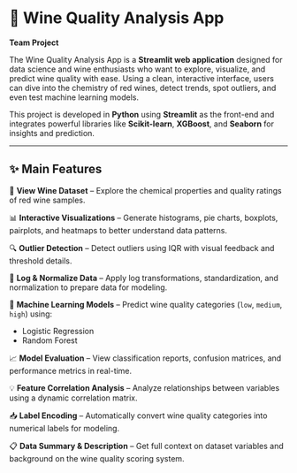 # 🍷 Wine Quality Analysis App

**Team Project**

The Wine Quality Analysis App is a **Streamlit web application** designed for data science and wine enthusiasts who want to explore, visualize, and predict wine quality with ease. Using a clean, interactive interface, users can dive into the chemistry of red wines, detect trends, spot outliers, and even test machine learning models.

This project is developed in **Python** using **Streamlit** as the front-end and integrates powerful libraries like **Scikit-learn**, **XGBoost**, and **Seaborn** for insights and prediction.

---

## ✨ Main Features

📂 **View Wine Dataset** – Explore the chemical properties and quality ratings of red wine samples.

📊 **Interactive Visualizations** – Generate histograms, pie charts, boxplots, pairplots, and heatmaps to better understand data patterns.

🔍 **Outlier Detection** – Detect outliers using IQR with visual feedback and threshold details.

🧪 **Log & Normalize Data** – Apply log transformations, standardization, and normalization to prepare data for modeling.

🧠 **Machine Learning Models** – Predict wine quality categories (`low`, `medium`, `high`) using:
- Logistic Regression
- Random Forest

📈 **Model Evaluation** – View classification reports, confusion matrices, and performance metrics in real-time.

💡 **Feature Correlation Analysis** – Analyze relationships between variables using a dynamic correlation matrix.

📥 **Label Encoding** – Automatically convert wine quality categories into numerical labels for modeling.

📋 **Data Summary & Description** – Get full context on dataset variables and background on the wine quality scoring system.
